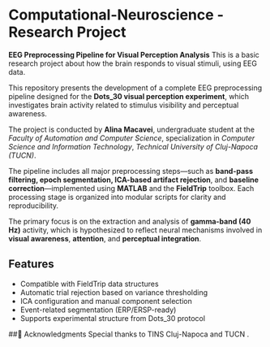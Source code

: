 # Computational-Neuroscience  -  Research Project 
**EEG Preprocessing Pipeline for Visual Perception Analysis** 
This is a basic research project about how the brain responds to visual stimuli, using EEG data.

This repository presents the development of a complete EEG preprocessing pipeline designed for the **Dots_30 visual perception experiment**, which investigates brain activity related to stimulus visibility and perceptual awareness.

The project is conducted by **Alina Macavei**, undergraduate student at the *Faculty of Automation and Computer Science*, specialization in *Computer Science and Information Technology*, *Technical University of Cluj-Napoca (TUCN)*.

The pipeline includes all major preprocessing steps—such as **band-pass filtering, epoch segmentation, ICA-based artifact rejection**, and **baseline correction**—implemented using **MATLAB** and the **FieldTrip** toolbox. Each processing stage is organized into modular scripts for clarity and reproducibility.

The primary focus is on the extraction and analysis of **gamma-band (40 Hz)** activity, which is hypothesized to reflect neural mechanisms involved in **visual awareness**, **attention**, and **perceptual integration**.

## Features
- Compatible with FieldTrip data structures  
- Automatic trial rejection based on variance thresholding  
- ICA configuration and manual component selection  
- Event-related segmentation (ERP/ERSP-ready)  
- Supports experimental structure from Dots_30 protocol  

##🙏 Acknowledgments
Special thanks to TINS Cluj-Napoca and TUCN .

